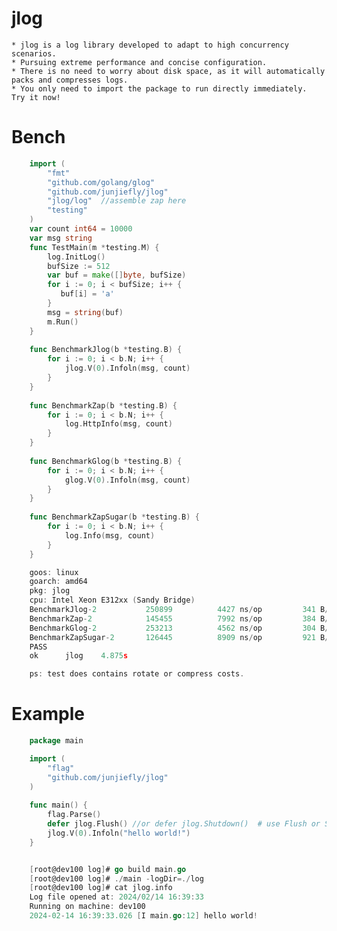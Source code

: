 # jlog
    * jlog is a log library developed to adapt to high concurrency scenarios. 
    * Pursuing extreme performance and concise configuration. 
    * There is no need to worry about disk space, as it will automatically packs and compresses logs. 
    * You only need to import the package to run directly immediately.
    Try it now!

# Bench
```go
    import (
        "fmt"
        "github.com/golang/glog"
        "github.com/junjiefly/jlog"
        "jlog/log"  //assemble zap here
        "testing"
    )
    var count int64 = 10000
    var msg string
    func TestMain(m *testing.M) {
        log.InitLog()
        bufSize := 512
        var buf = make([]byte, bufSize)
        for i := 0; i < bufSize; i++ {
           buf[i] = 'a'
        }
        msg = string(buf)
        m.Run()
    }
    
    func BenchmarkJlog(b *testing.B) {
        for i := 0; i < b.N; i++ {
            jlog.V(0).Infoln(msg, count)
        }
    }
    
    func BenchmarkZap(b *testing.B) {
        for i := 0; i < b.N; i++ {
            log.HttpInfo(msg, count)
        }
    }
    
    func BenchmarkGlog(b *testing.B) {
        for i := 0; i < b.N; i++ {
            glog.V(0).Infoln(msg, count)
        }
    }
    
    func BenchmarkZapSugar(b *testing.B) {
        for i := 0; i < b.N; i++ {
            log.Info(msg, count)
        }
    }

    goos: linux
    goarch: amd64
    pkg: jlog
    cpu: Intel Xeon E312xx (Sandy Bridge)
    BenchmarkJlog-2       	  250899	      4427 ns/op	     341 B/op	       6 allocs/op
    BenchmarkZap-2        	  145455	      7992 ns/op	     384 B/op	       7 allocs/op
    BenchmarkGlog-2       	  253213	      4562 ns/op	     304 B/op	       7 allocs/op
    BenchmarkZapSugar-2   	  126445	      8909 ns/op	     921 B/op	       9 allocs/op
    PASS
    ok  	jlog	4.875s

    ps: test does contains rotate or compress costs.   
```

# Example

```go
    package main

    import (
        "flag"
        "github.com/junjiefly/jlog"
    )
    
    func main() {
        flag.Parse()
        defer jlog.Flush() //or defer jlog.Shutdown()  # use Flush or Shutdown before process exits
        jlog.V(0).Infoln("hello world!")
    }


    [root@dev100 log]# go build main.go
    [root@dev100 log]# ./main -logDir=./log
    [root@dev100 log]# cat jlog.info 
    Log file opened at: 2024/02/14 16:39:33
    Running on machine: dev100
    2024-02-14 16:39:33.026 [I main.go:12] hello world!
```
  
